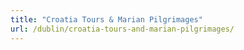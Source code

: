 ```yaml
---
title: "Croatia Tours & Marian Pilgrimages"
url: /dublin/croatia-tours-and-marian-pilgrimages/
---
```

